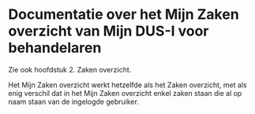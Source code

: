 # Documentatie over het Mijn Zaken overzicht van Mijn DUS-I voor behandelaren

Zie ook hoofdstuk 2. Zaken overzicht.  

Het Mijn Zaken overzicht werkt hetzelfde als het Zaken overzicht, met als enig verschil dat in het Mijn Zaken overzicht enkel zaken staan die al op naam staan van de ingelogde gebruiker.
